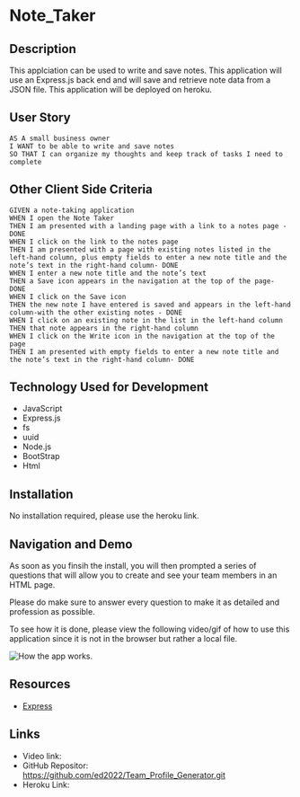 # Note_Taker

## Description 

This applciation can be used to write and save notes. This application will use an Express.js back end and will save and retrieve note data from a JSON file. This application will be deployed on heroku. 

## User Story

```
AS A small business owner
I WANT to be able to write and save notes
SO THAT I can organize my thoughts and keep track of tasks I need to complete
```

## Other Client Side Criteria

```
GIVEN a note-taking application
WHEN I open the Note Taker
THEN I am presented with a landing page with a link to a notes page -DONE
WHEN I click on the link to the notes page
THEN I am presented with a page with existing notes listed in the left-hand column, plus empty fields to enter a new note title and the note’s text in the right-hand column- DONE
WHEN I enter a new note title and the note’s text
THEN a Save icon appears in the navigation at the top of the page- DONE
WHEN I click on the Save icon
THEN the new note I have entered is saved and appears in the left-hand column-with the other existing notes - DONE
WHEN I click on an existing note in the list in the left-hand column
THEN that note appears in the right-hand column
WHEN I click on the Write icon in the navigation at the top of the page
THEN I am presented with empty fields to enter a new note title and the note’s text in the right-hand column- DONE
```







## Technology Used for Development
- JavaScript
- Express.js
- fs 
- uuid
- Node.js
- BootStrap 
- Html

## Installation
No installation required, please use the heroku link. 

## Navigation and Demo 
As soon as you finsih the install, you will then prompted a series of questions that will allow you to create and see your team members in an HTML page. 

Please do make sure to answer every question to make it as detailed and profession as possible. 

To see how it is done, please view the following video/gif of how to use this application since it is not in the browser but rather a local file. 

![How the app works.](Assets/team.gif) 

## Resources
- [Express](https://developer.mozilla.org/en-US/docs/Learn/Server-side/Express_Nodejs/Introduction)


## Links 
- Video link:  
- GitHub Repositor: https://github.com/ed2022/Team_Profile_Generator.git
- Heroku Link:  